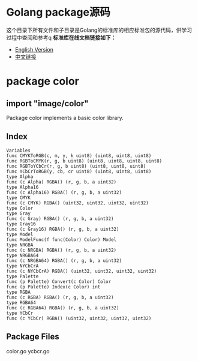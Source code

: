 # Golang package源码
这个目录下所有文件和子目录是Golang的标准库的相应标准包的源代码，供学习过程中查阅和参考q 
**标准库在线文档链接如下：**  
- [English Version](https://godoc.org/)
- [中文链接](http://docscn.studygolang.com/pkg/)

# package color
## import "image/color"

Package color implements a basic color library.

## Index
```
Variables
func CMYKToRGB(c, m, y, k uint8) (uint8, uint8, uint8)
func RGBToCMYK(r, g, b uint8) (uint8, uint8, uint8, uint8)
func RGBToYCbCr(r, g, b uint8) (uint8, uint8, uint8)
func YCbCrToRGB(y, cb, cr uint8) (uint8, uint8, uint8)
type Alpha
func (c Alpha) RGBA() (r, g, b, a uint32)
type Alpha16
func (c Alpha16) RGBA() (r, g, b, a uint32)
type CMYK
func (c CMYK) RGBA() (uint32, uint32, uint32, uint32)
type Color
type Gray
func (c Gray) RGBA() (r, g, b, a uint32)
type Gray16
func (c Gray16) RGBA() (r, g, b, a uint32)
type Model
func ModelFunc(f func(Color) Color) Model
type NRGBA
func (c NRGBA) RGBA() (r, g, b, a uint32)
type NRGBA64
func (c NRGBA64) RGBA() (r, g, b, a uint32)
type NYCbCrA
func (c NYCbCrA) RGBA() (uint32, uint32, uint32, uint32)
type Palette
func (p Palette) Convert(c Color) Color
func (p Palette) Index(c Color) int
type RGBA
func (c RGBA) RGBA() (r, g, b, a uint32)
type RGBA64
func (c RGBA64) RGBA() (r, g, b, a uint32)
type YCbCr
func (c YCbCr) RGBA() (uint32, uint32, uint32, uint32)
```
## Package Files

color.go ycbcr.go


